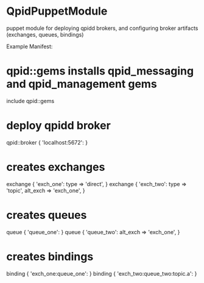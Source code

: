 QpidPuppetModule
================

puppet module for deploying qpidd brokers, and configuring broker artifacts (exchanges, queues, bindings)

Example Manifest:

# qpid::gems installs qpid_messaging and qpid_management gems
include qpid::gems

# deploy qpidd broker
qpid::broker { 'localhost:5672': }

# creates exchanges
exchange { 'exch_one':
  type          => 'direct',
}
exchange { 'exch_two':
  type          => 'topic',
  alt_exch      => 'exch_one',
}

# creates queues
queue { 'queue_one':
}
queue { 'queue_two':
  alt_exch      => 'exch_one',
}

# creates bindings
binding { 'exch_one:queue_one': }
binding { 'exch_two:queue_two:topic.a': }

